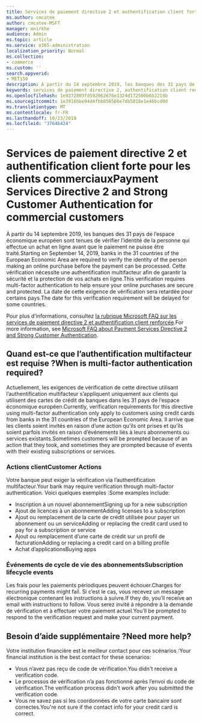 ```yaml
---
title: Services de paiement directive 2 et authentification client forte pour les clients commerciaux
ms.author: cmcatee
author: cmcatee-MSFT
manager: mnirkhe
audience: Admin
ms.topic: article
ms.service: o365-administration
localization_priority: Normal
ms.collection:
- commerce
ms.custom: ''
search.appverid:
- MET150
description: À partir du 14 septembre 2019, les banques des 31 pays de l’espace économique européen sont tenues de vérifier l’identité de la personne qui effectue un achat en ligne avant que le paiement ne puisse être traité.
keywords: services de paiement directive 2, authentification client renforcée, authentification multifacteur
ms.openlocfilehash: 1e9272803fd592062676e3324d172560b6b2219b
ms.sourcegitcommit: 1e3916bbe94d4fbb858566e7db5018e1e46bcd0d
ms.translationtype: MT
ms.contentlocale: fr-FR
ms.lasthandoff: 10/23/2019
ms.locfileid: "37646424"
---
```

# <a name="payment-services-directive-2-and-strong-customer-authentication-for-commercial-customers"></a><span data-ttu-id="adc3a-104">Services de paiement directive 2 et authentification client forte pour les clients commerciaux</span><span class="sxs-lookup"><span data-stu-id="adc3a-104">Payment Services Directive 2 and Strong Customer Authentication for commercial customers</span></span>

<span data-ttu-id="adc3a-105">À partir du 14 septembre 2019, les banques des 31 pays de l’espace économique européen sont tenues de vérifier l’identité de la personne qui effectue un achat en ligne avant que le paiement ne puisse être traité.</span><span class="sxs-lookup"><span data-stu-id="adc3a-105">Starting on September 14, 2019, banks in the 31 countries of the European Economic Area are required to verify the identity of the person making an online purchase before the payment can be processed.</span></span> <span data-ttu-id="adc3a-106">Cette vérification nécessite une authentification multifacteur afin de garantir la sécurité et la protection de vos achats en ligne.</span><span class="sxs-lookup"><span data-stu-id="adc3a-106">This verification requires multi-factor authentication to help ensure your online purchases are secure and protected.</span></span> <span data-ttu-id="adc3a-107">La date de cette exigence de vérification sera retardée pour certains pays.</span><span class="sxs-lookup"><span data-stu-id="adc3a-107">The date for this verification requirement will be delayed for some countries.</span></span> 

<span data-ttu-id="adc3a-108">Pour plus d’informations, consultez [la rubrique Microsoft FAQ sur les services de paiement directive 2 et authentification client renforcée](https://support.microsoft.com/help/4517854/microsoft-account-open-banking-customer-authentication).</span><span class="sxs-lookup"><span data-stu-id="adc3a-108">For more information, see [Microsoft FAQ about Payment Services Directive 2 and Strong Customer Authentication](https://support.microsoft.com/help/4517854/microsoft-account-open-banking-customer-authentication).</span></span>

## <a name="when-is-multi-factor-authentication-required"></a><span data-ttu-id="adc3a-109">Quand est-ce que l’authentification multifacteur est requise ?</span><span class="sxs-lookup"><span data-stu-id="adc3a-109">When is multi-factor authentication required?</span></span>

<span data-ttu-id="adc3a-110">Actuellement, les exigences de vérification de cette directive utilisant l’authentification multifacteur s’appliquent uniquement aux clients qui utilisent des cartes de crédit de banques dans les 31 pays de l’espace économique européen.</span><span class="sxs-lookup"><span data-stu-id="adc3a-110">Currently, verification requirements for this directive using multi-factor authentication only apply to customers using credit cards from banks in the 31 countries of the European Economic Area.</span></span> <span data-ttu-id="adc3a-111">Il arrive que les clients soient invités en raison d’une action qu’ils ont prises et qu’ils soient parfois invités en raison d’événements liés à leurs abonnements ou services existants.</span><span class="sxs-lookup"><span data-stu-id="adc3a-111">Sometimes customers will be prompted because of an action that they took, and sometimes they are prompted because of events with their existing subscriptions or services.</span></span>

### <a name="customer-actions"></a><span data-ttu-id="adc3a-112">Actions client</span><span class="sxs-lookup"><span data-stu-id="adc3a-112">Customer Actions</span></span>

<span data-ttu-id="adc3a-113">Votre banque peut exiger la vérification via l’authentification multifacteur.</span><span class="sxs-lookup"><span data-stu-id="adc3a-113">Your bank may require verification through multi-factor authentication.</span></span> <span data-ttu-id="adc3a-114">Voici quelques exemples :</span><span class="sxs-lookup"><span data-stu-id="adc3a-114">Some examples include:</span></span>
- <span data-ttu-id="adc3a-115">Inscription à un nouvel abonnement</span><span class="sxs-lookup"><span data-stu-id="adc3a-115">Signing up for a new subscription</span></span>
- <span data-ttu-id="adc3a-116">Ajout de licences à un abonnement</span><span class="sxs-lookup"><span data-stu-id="adc3a-116">Adding licenses to a subscription</span></span>
- <span data-ttu-id="adc3a-117">Ajout ou remplacement de la carte de crédit utilisée pour payer un abonnement ou un service</span><span class="sxs-lookup"><span data-stu-id="adc3a-117">Adding or replacing the credit card used to pay for a subscription or service</span></span>
- <span data-ttu-id="adc3a-118">Ajout ou remplacement d’une carte de crédit sur un profil de facturation</span><span class="sxs-lookup"><span data-stu-id="adc3a-118">Adding or replacing a credit card on a billing profile</span></span>
- <span data-ttu-id="adc3a-119">Achat d’applications</span><span class="sxs-lookup"><span data-stu-id="adc3a-119">Buying apps</span></span>

### <a name="subscription-lifecycle-events"></a><span data-ttu-id="adc3a-120">Événements de cycle de vie des abonnements</span><span class="sxs-lookup"><span data-stu-id="adc3a-120">Subscription lifecycle events</span></span>

<span data-ttu-id="adc3a-121">Les frais pour les paiements périodiques peuvent échouer.</span><span class="sxs-lookup"><span data-stu-id="adc3a-121">Charges for recurring payments might fail.</span></span> <span data-ttu-id="adc3a-122">Si c’est le cas, vous recevez un message électronique contenant les instructions à suivre.</span><span class="sxs-lookup"><span data-stu-id="adc3a-122">If they do, you’ll receive an email with instructions to follow.</span></span> <span data-ttu-id="adc3a-123">Vous serez invité à répondre à la demande de vérification et à effectuer votre paiement actuel.</span><span class="sxs-lookup"><span data-stu-id="adc3a-123">You’ll be prompted to respond to the verification request and make your current payment.</span></span>

## <a name="need-more-help"></a><span data-ttu-id="adc3a-124">Besoin d’aide supplémentaire ?</span><span class="sxs-lookup"><span data-stu-id="adc3a-124">Need more help?</span></span>

<span data-ttu-id="adc3a-125">Votre institution financière est le meilleur contact pour ces scénarios :</span><span class="sxs-lookup"><span data-stu-id="adc3a-125">Your financial institution is the best contact for these scenarios:</span></span>
- <span data-ttu-id="adc3a-126">Vous n’avez pas reçu de code de vérification.</span><span class="sxs-lookup"><span data-stu-id="adc3a-126">You didn't receive a verification code.</span></span>  
- <span data-ttu-id="adc3a-127">Le processus de vérification n’a pas fonctionné après l’envoi du code de vérification.</span><span class="sxs-lookup"><span data-stu-id="adc3a-127">The verification process didn't work after you submitted the verification code.</span></span>
- <span data-ttu-id="adc3a-128">Vous ne savez pas si les coordonnées de votre carte bancaire sont correctes.</span><span class="sxs-lookup"><span data-stu-id="adc3a-128">You're not sure if the contact info for your credit card is correct.</span></span>